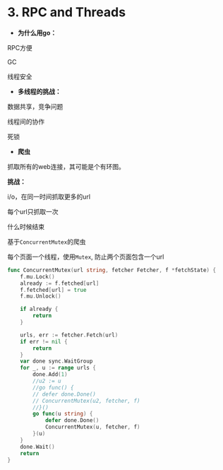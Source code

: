 # 3. RPC and Threads

- **为什么用go：**

RPC方便

GC

线程安全

- **多线程的挑战：**

数据共享，竞争问题

线程间的协作

死锁



- **爬虫**

抓取所有的web连接，其可能是个有环图。

 **挑战：**

i/o，在同一时间抓取更多的url

每个url只抓取一次

什么时候结束



基于`ConcurrentMutex`的爬虫

每个页面一个线程，使用`Mutex`, 防止两个页面包含一个url

```go
func ConcurrentMutex(url string, fetcher Fetcher, f *fetchState) {
	f.mu.Lock()
	already := f.fetched[url]
	f.fetched[url] = true
	f.mu.Unlock()

	if already {
		return
	}

	urls, err := fetcher.Fetch(url)
	if err != nil {
		return
	}
	var done sync.WaitGroup
	for _, u := range urls {
		done.Add(1)
		//u2 := u
		//go func() {
		// defer done.Done()
		// ConcurrentMutex(u2, fetcher, f)
		//}()
		go func(u string) {
			defer done.Done()
			ConcurrentMutex(u, fetcher, f)
		}(u)
	}
	done.Wait()
	return
}
```

